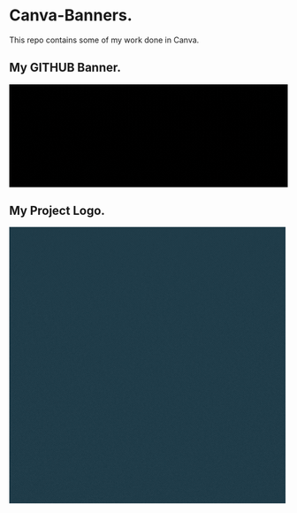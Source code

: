 # Canva-Banners.
This repo contains some of my work done in Canva.

## My GITHUB Banner.
<img align="center" src="git_banner.gif" alt="banner">

## My Project Logo.
<img align="center" src="My_Project_Logo.gif" alt="Logo">
